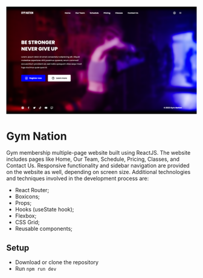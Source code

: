 ![Alt gymnation](https://raw.githubusercontent.com/artyom285/portfolio/master/assets/portfolio/gym-nation.png)

# Gym Nation

Gym membership multiple-page website built using ReactJS. The website includes pages like Home, Our Team, Schedule, Pricing, Classes, and Contact Us. Responsive functionality and sidebar navigation are provided on the website as well, depending on screen size. Additional technologies and techniques involved in the development process are:

* React Router;
* Boxicons;
* Props;
* Hooks (useState hook);
* Flexbox;
* CSS Grid;
* Reusable components;

## Setup

* Download or clone the repository
* Run ```npm run dev```